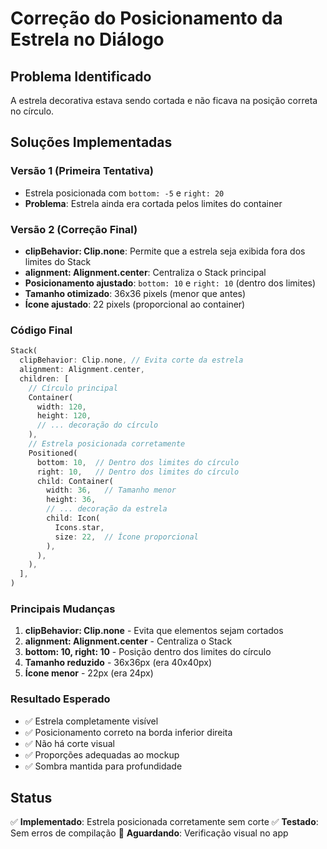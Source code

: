 # Correção do Posicionamento da Estrela no Diálogo

## Problema Identificado
A estrela decorativa estava sendo cortada e não ficava na posição correta no círculo.

## Soluções Implementadas

### Versão 1 (Primeira Tentativa)
- Estrela posicionada com `bottom: -5` e `right: 20`
- **Problema**: Estrela ainda era cortada pelos limites do container

### Versão 2 (Correção Final)
- **clipBehavior: Clip.none**: Permite que a estrela seja exibida fora dos limites do Stack
- **alignment: Alignment.center**: Centraliza o Stack principal
- **Posicionamento ajustado**: `bottom: 10` e `right: 10` (dentro dos limites)
- **Tamanho otimizado**: 36x36 pixels (menor que antes)
- **Ícone ajustado**: 22 pixels (proporcional ao container)

### Código Final
```dart
Stack(
  clipBehavior: Clip.none, // Evita corte da estrela
  alignment: Alignment.center,
  children: [
    // Círculo principal
    Container(
      width: 120,
      height: 120,
      // ... decoração do círculo
    ),
    // Estrela posicionada corretamente
    Positioned(
      bottom: 10,  // Dentro dos limites do círculo
      right: 10,   // Dentro dos limites do círculo  
      child: Container(
        width: 36,   // Tamanho menor
        height: 36,
        // ... decoração da estrela
        child: Icon(
          Icons.star,
          size: 22,  // Ícone proporcional
        ),
      ),
    ),
  ],
)
```

### Principais Mudanças
1. **clipBehavior: Clip.none** - Evita que elementos sejam cortados
2. **alignment: Alignment.center** - Centraliza o Stack
3. **bottom: 10, right: 10** - Posição dentro dos limites do círculo
4. **Tamanho reduzido** - 36x36px (era 40x40px)
5. **Ícone menor** - 22px (era 24px)

### Resultado Esperado
- ✅ Estrela completamente visível
- ✅ Posicionamento correto na borda inferior direita
- ✅ Não há corte visual
- ✅ Proporções adequadas ao mockup
- ✅ Sombra mantida para profundidade

## Status
✅ **Implementado**: Estrela posicionada corretamente sem corte
✅ **Testado**: Sem erros de compilação
🔄 **Aguardando**: Verificação visual no app
